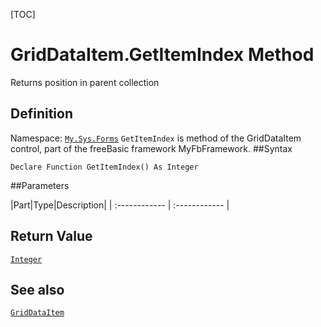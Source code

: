 [TOC]
# GridDataItem.GetItemIndex Method
Returns position in parent collection
## Definition
Namespace: [`My.Sys.Forms`](My.Sys.Forms.md)
`GetItemIndex` is method of the GridDataItem control, part of the freeBasic framework MyFbFramework.
##Syntax
```freeBasic
Declare Function GetItemIndex() As Integer
```

##Parameters

|Part|Type|Description|
| :------------ | :------------ |

## Return Value
[`Integer`]("https://www.freebasic.net/wiki/KeyPgInteger")
## See also
[`GridDataItem`](GridDataItem.md)
